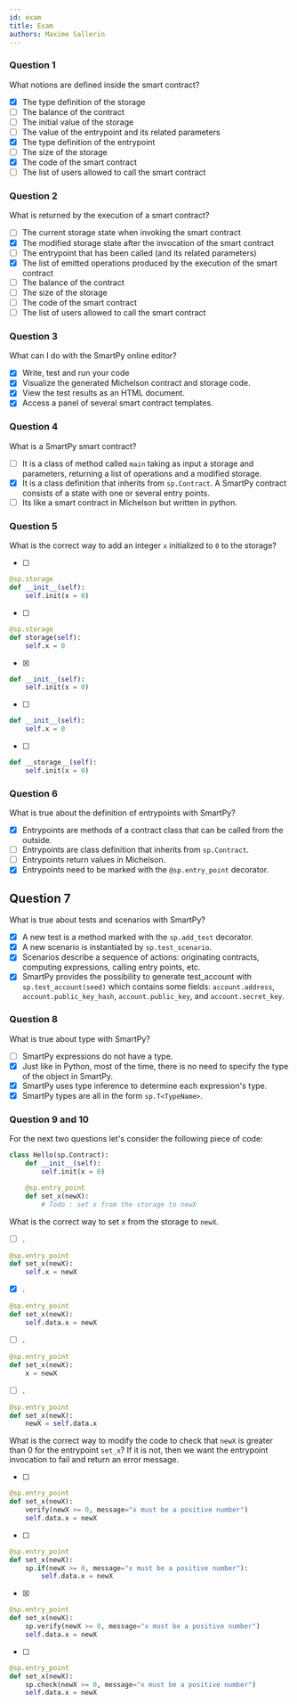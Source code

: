 ```yaml
---
id: exam
title: Exam
authors: Maxime Sallerin
---
```


### Question 1

What notions are defined inside the smart contract?

- [x] The type definition of the storage
- [ ] The balance of the contract
- [ ] The initial value of the storage
- [ ] The value of the entrypoint and its related parameters
- [x] The type definition of the entrypoint
- [ ] The size of the storage
- [x] The code of the smart contract
- [ ] The list of users allowed to call the smart contract

### Question 2

What is returned by the execution of a smart contract?

- [ ] The current storage state when invoking the smart contract
- [x] The modified storage state after the invocation of the smart contract
- [ ] The entrypoint that has been called (and its related parameters)
- [x] The list of emitted operations produced by the execution of the smart contract
- [ ] The balance of the contract
- [ ] The size of the storage
- [ ] The code of the smart contract
- [ ] The list of users allowed to call the smart contract

### Question 3

What can I do with the SmartPy online editor?

- [x] Write, test and run your code
- [x] Visualize the generated Michelson contract and storage code. 
- [x] View the test results as an HTML document. 
- [x] Access a panel of several smart contract templates.

### Question 4

What is a SmartPy smart contract?

- [ ] It is a class of method called `main` taking as input a storage and parameters, returning a list of operations and a modified storage.
- [x] It is a class definition that inherits from `sp.Contract`. A SmartPy contract consists of a state with one or several entry points.
- [ ] Its like a smart contract in Michelson but written in python.

### Question 5

What is the correct way to add an integer `x` initialized to `0` to the storage?

- [ ] 
```python
@sp.storage
def __init__(self):
    self.init(x = 0)
```

- [ ] 
```python
@sp.storage
def storage(self):
    self.x = 0
```

- [x] 
```python
def __init__(self):
    self.init(x = 0)
```

- [ ] 
```python
def __init__(self):
    self.x = 0
```

- [ ] 
```python
def __storage__(self):
    self.init(x = 0)
```

### Question 6

What is true about the definition of entrypoints with SmartPy?

- [x] Entrypoints are methods of a contract class that can be called from the outside.
- [ ] Entrypoints are class definition that inherits from `sp.Contract`.
- [ ] Entrypoints return values in Michelson.
- [x] Entrypoints need to be marked with the `@sp.entry_point` decorator.

## Question 7

What is true about tests and scenarios with SmartPy?

- [x] A new test is a method marked with the `sp.add_test` decorator.
- [x] A new scenario is instantiated by `sp.test_scenario`.
- [x] Scenarios describe a sequence of actions: originating contracts, computing expressions, calling entry points, etc.
- [x] SmartPy provides the possibility to generate test_account with `sp.test_account(seed)` which contains some fields: `account.address`, `account.public_key_hash`, `account.public_key`, and `account.secret_key`.

### Question 8

What is true about type with SmartPy?

- [ ] SmartPy expressions do not have a type.
- [x] Just like in Python, most of the time, there is no need to specify the type of the object in SmartPy.
- [x] SmartPy uses type inference to determine each expression's type.
- [x] SmartPy types are all in the form `sp.T<TypeName>`.

### Question 9 and 10

For the next two questions let's consider the following piece of code:

```python
class Hello(sp.Contract):
    def __init__(self):
        self.init(x = 0)

    @sp.entry_point
    def set_x(newX):
        # Todo : set x from the storage to newX
```

What is the correct way to set x from the storage to `newX`.

- [ ] .

```python
@sp.entry_point
def set_x(newX):
    self.x = newX
```

- [x] .

```python
@sp.entry_point
def set_x(newX):
    self.data.x = newX
```

- [ ] .

```python
@sp.entry_point
def set_x(newX):
    x = newX
```

- [ ] .

```python
@sp.entry_point
def set_x(newX):
    newX = self.data.x
```

What is the correct way to modify the code to check that `newX` is greater than 0 for the entrypoint `set_x`?
If it is not, then we want the entrypoint invocation to fail and return an error message.

- [ ] 
```python
@sp.entry_point
def set_x(newX):
    verify(newX >= 0, message="x must be a positive number")
    self.data.x = newX
```

- [ ] 
```python
@sp.entry_point
def set_x(newX):
    sp.if(newX >= 0, message="x must be a positive number"):
        self.data.x = newX
```

- [x] 
```python
@sp.entry_point
def set_x(newX):
    sp.verify(newX >= 0, message="x must be a positive number")
    self.data.x = newX
```

- [ ] 
```python
@sp.entry_point
def set_x(newX):
    sp.check(newX >= 0, message="x must be a positive number")
    self.data.x = newX
```
